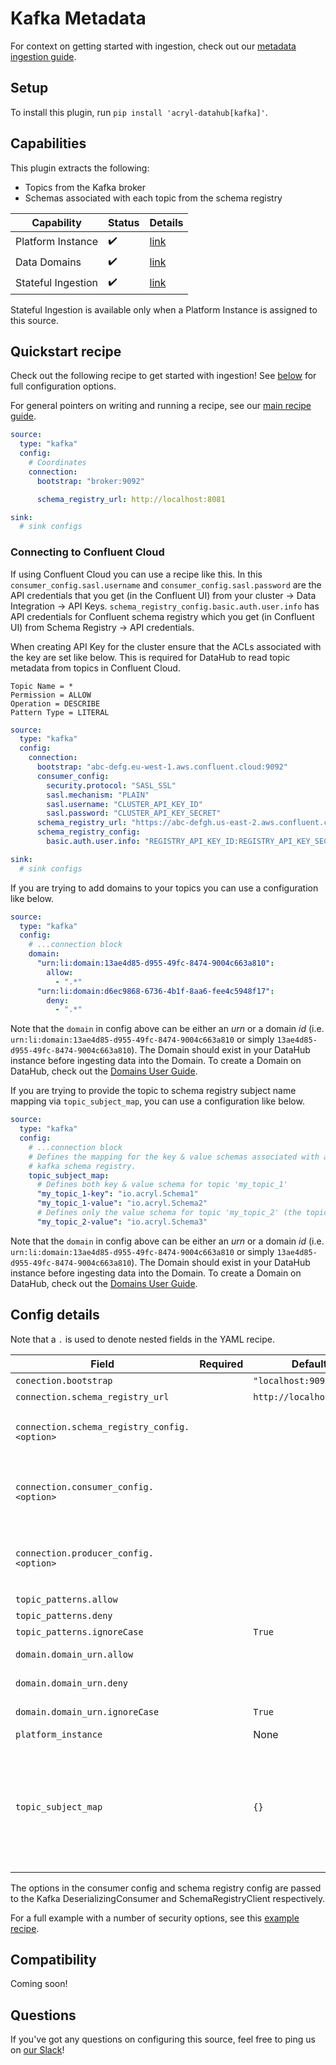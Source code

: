 # Kafka Metadata

For context on getting started with ingestion, check out our [metadata ingestion guide](../README.md).

## Setup

To install this plugin, run `pip install 'acryl-datahub[kafka]'`.

## Capabilities

This plugin extracts the following:

- Topics from the Kafka broker
- Schemas associated with each topic from the schema registry

| Capability        | Status | Details                                  | 
|-------------------|--------|------------------------------------------|
| Platform Instance | ✔️ | [link](../../docs/platform-instances.md) |
| Data Domains      | ✔️     | [link](../../docs/domains.md)            |
| Stateful Ingestion | ✔️ | [link](./stateful_ingestion.md)

Stateful Ingestion is available only when a Platform Instance is assigned to this source.

## Quickstart recipe

Check out the following recipe to get started with ingestion! See [below](#config-details) for full configuration options.

For general pointers on writing and running a recipe, see our [main recipe guide](../README.md#recipes).

```yml
source:
  type: "kafka"
  config:
    # Coordinates
    connection:
      bootstrap: "broker:9092"

      schema_registry_url: http://localhost:8081

sink:
  # sink configs
```

### Connecting to Confluent Cloud

If using Confluent Cloud you can use a recipe like this. In this `consumer_config.sasl.username` and `consumer_config.sasl.password` are the API credentials that you get (in the Confluent UI) from your cluster -> Data Integration -> API Keys. `schema_registry_config.basic.auth.user.info`  has API credentials for Confluent schema registry which you get (in Confluent UI) from Schema Registry -> API credentials.

When creating API Key for the cluster ensure that the ACLs associated with the key are set like below. This is required for DataHub to read topic metadata from topics in Confluent Cloud.
```
Topic Name = *
Permission = ALLOW
Operation = DESCRIBE
Pattern Type = LITERAL
```

```yml
source:
  type: "kafka"
  config:
    connection:
      bootstrap: "abc-defg.eu-west-1.aws.confluent.cloud:9092"
      consumer_config:
        security.protocol: "SASL_SSL"
        sasl.mechanism: "PLAIN"
        sasl.username: "CLUSTER_API_KEY_ID"
        sasl.password: "CLUSTER_API_KEY_SECRET"
      schema_registry_url: "https://abc-defgh.us-east-2.aws.confluent.cloud"
      schema_registry_config:
        basic.auth.user.info: "REGISTRY_API_KEY_ID:REGISTRY_API_KEY_SECRET"

sink:
  # sink configs
```

If you are trying to add domains to your topics you can use a configuration like below.

```yml
source:
  type: "kafka"
  config:
    # ...connection block
    domain:
      "urn:li:domain:13ae4d85-d955-49fc-8474-9004c663a810":
        allow:
          - ".*"
      "urn:li:domain:d6ec9868-6736-4b1f-8aa6-fee4c5948f17":
        deny:
          - ".*"
```

Note that the `domain` in config above can be either an _urn_ or a domain _id_ (i.e. `urn:li:domain:13ae4d85-d955-49fc-8474-9004c663a810` or simply `13ae4d85-d955-49fc-8474-9004c663a810`). The Domain should exist in your DataHub instance before ingesting data into the Domain. To create a Domain on DataHub, check out the [Domains User Guide](https://datahubproject.io/docs/domains/).

If you are trying to provide the topic to schema registry subject name mapping via `topic_subject_map`, you can use a configuration like below.

```yml
source:
  type: "kafka"
  config:
    # ...connection block
    # Defines the mapping for the key & value schemas associated with a topic & the subject name registered with the
    # kafka schema registry.
    topic_subject_map:
      # Defines both key & value schema for topic 'my_topic_1'
      "my_topic_1-key": "io.acryl.Schema1"
      "my_topic_1-value": "io.acryl.Schema2"
      # Defines only the value schema for topic 'my_topic_2' (the topic doesn't have a key schema).
      "my_topic_2-value": "io.acryl.Schema3"
```

Note that the `domain` in config above can be either an _urn_ or a domain _id_ (i.e. `urn:li:domain:13ae4d85-d955-49fc-8474-9004c663a810` or simply `13ae4d85-d955-49fc-8474-9004c663a810`). The Domain should exist in your DataHub instance before ingesting data into the Domain. To create a Domain on DataHub, check out the [Domains User Guide](https://datahubproject.io/docs/domains/).

## Config details

Note that a `.` is used to denote nested fields in the YAML recipe.

| Field                                        | Required | Default                  | Description                                                                                                                                                                                                                                                                                                                                                                                                                                                                                                                                                                                                                                                                                                                                                                                    |
|----------------------------------------------|----------|--------------------------|------------------------------------------------------------------------------------------------------------------------------------------------------------------------------------------------------------------------------------------------------------------------------------------------------------------------------------------------------------------------------------------------------------------------------------------------------------------------------------------------------------------------------------------------------------------------------------------------------------------------------------------------------------------------------------------------------------------------------------------------------------------------------------------------|
| `conection.bootstrap`                        |          | `"localhost:9092"`       | Bootstrap servers.                                                                                                                                                                                                                                                                                                                                                                                                                                                                                                                                                                                                                                                                                                                                                                             |
| `connection.schema_registry_url`             |          | `http://localhost:8081"` | Schema registry location.                                                                                                                                                                                                                                                                                                                                                                                                                                                                                                                                                                                                                                                                                                                                                                      |
| `connection.schema_registry_config.<option>` |          |                          | Extra schema registry config. These options will be passed into Kafka's SchemaRegistryClient. See https://docs.confluent.io/platform/current/clients/confluent-kafka-python/html/index.html?#schemaregistryclient.                                                                                                                                                                                                                                                                                                                                                                                                                                                                                                                                                                             |
| `connection.consumer_config.<option>`        |          |                          | Extra consumer config. These options will be passed into Kafka's DeserializingConsumer. See https://docs.confluent.io/platform/current/clients/confluent-kafka-python/html/index.html#deserializingconsumer and https://github.com/edenhill/librdkafka/blob/master/CONFIGURATION.md.                                                                                                                                                                                                                                                                                                                                                                                                                                                                                                           |
| `connection.producer_config.<option>`        |          |                          | Extra producer config. These options will be passed into Kafka's SerializingProducer. See https://docs.confluent.io/platform/current/clients/confluent-kafka-python/html/index.html#serializingproducer and https://github.com/edenhill/librdkafka/blob/master/CONFIGURATION.md.                                                                                                                                                                                                                                                                                                                                                                                                                                                                                                               |
| `topic_patterns.allow`                       |          |                          | List of regex patterns for topics to include in ingestion.                                                                                                                                                                                                                                                                                                                                                                                                                                                                                                                                                                                                                                                                                                                                     |
| `topic_patterns.deny`                        |          |                          | List of regex patterns for topics to exclude from ingestion.                                                                                                                                                                                                                                                                                                                                                                                                                                                                                                                                                                                                                                                                                                                                   |
| `topic_patterns.ignoreCase`                  |          | `True`                   | Whether to ignore case sensitivity during pattern matching.                                                                                                                                                                                                                                                                                                                                                                                                                                                                                                                                                                                                                                                                                                                                    |
| `domain.domain_urn.allow`                    |          |                          | List of regex patterns for topics to set domain_urn domain key. There can be multiple domain key specified.                                                                                                                                                                                                                                                                                                                                                                                                                                                                                                                                                                                                                                                                                    |
| `domain.domain_urn.deny`                     |          |                          | List of regex patterns for topics to not assign domain_urn. There can be multiple domain key specified.                                                                                                                                                                                                                                                                                                                                                                                                                                                                                                                                                                                                                                                                                        |
| `domain.domain_urn.ignoreCase`               |          | `True`                   | Whether to ignore case sensitivity during pattern matching.There can be multiple domain key specified.                                                                                                                                                                                                                                                                                                                                                                                                                                                                                                                                                                                                                                                                                         |
| `platform_instance`                          |          | None                     | The Platform instance to use while constructing URNs.                                                                                                                                                                                                                                                                                                                                                                                                                                                                                                                                                                                                                                                                                                                                          |
| `topic_subject_map`                          |          | `{}`           | Provides the mapping for the `key` and the `value` schemas of a topic to the corresponding schema registry subject name. Each entry of this map has the form `<topic_name>-key`:`<schema_registry_subject_name_for_key_schema>` and `<topic_name>-value`:`<schema_registry_subject_name_for_value_schema>` for the key and the value schemas associated with the topic, respectively. This parameter is mandatory when the [RecordNameStrategy](https://docs.confluent.io/platform/current/schema-registry/serdes-develop/index.html#how-the-naming-strategies-work) is used as the subject naming strategy in the kafka schema registry. NOTE: When provided, this overrides the default subject name resolution even when the `TopicNameStrategy` or the `TopicRecordNameStrategy` are used. |


The options in the consumer config and schema registry config are passed to the Kafka DeserializingConsumer and SchemaRegistryClient respectively.

For a full example with a number of security options, see this [example recipe](../examples/recipes/secured_kafka.yml).

## Compatibility

Coming soon!

## Questions

If you've got any questions on configuring this source, feel free to ping us on [our Slack](https://slack.datahubproject.io/)!
